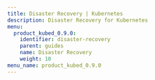```yaml
---
title: Disaster Recovery | Kubernetes
description: Disaster Recovery for Kubernetes
menu:
  product_kubed_0.9.0:
    identifier: disaster-recovery
    parent: guides
    name: Disaster Recovery
    weight: 10
menu_name: product_kubed_0.9.0
---
```

